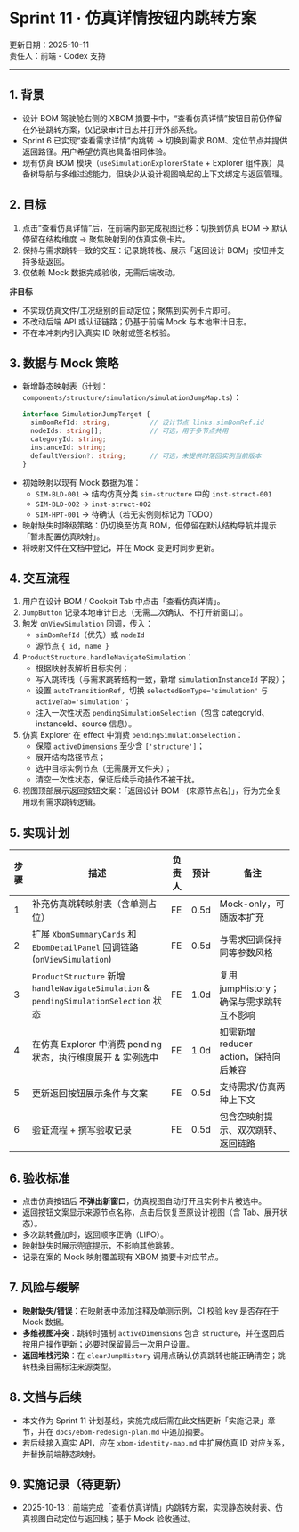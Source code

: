 # Sprint 11 · 仿真详情按钮内跳转方案

更新日期：2025-10-11  
责任人：前端 - Codex 支持

---

## 1. 背景
- 设计 BOM 驾驶舱右侧的 XBOM 摘要卡中，“查看仿真详情”按钮目前仍停留在外链跳转方案，仅记录审计日志并打开外部系统。
- Sprint 6 已实现“查看需求详情”内跳转 → 切换到需求 BOM、定位节点并提供返回路径。用户希望仿真也具备相同体验。
- 现有仿真 BOM 模块（`useSimulationExplorerState` + Explorer 组件族）具备树导航与多维过滤能力，但缺少从设计视图唤起的上下文绑定与返回管理。

## 2. 目标
1. 点击“查看仿真详情”后，在前端内部完成视图迁移：切换到仿真 BOM → 默认停留在结构维度 → 聚焦映射到的仿真实例卡片。
2. 保持与需求跳转一致的交互：记录跳转栈、展示「返回设计 BOM」按钮并支持多级返回。
3. 仅依赖 Mock 数据完成验收，无需后端改动。

**非目标**
- 不实现仿真文件/工况级别的自动定位；聚焦到实例卡片即可。
- 不改动后端 API 或认证链路；仍基于前端 Mock 与本地审计日志。
- 不在本冲刺内引入真实 ID 映射或签名校验。

## 3. 数据与 Mock 策略
- 新增静态映射表（计划：`components/structure/simulation/simulationJumpMap.ts`）：
  ```ts
  interface SimulationJumpTarget {
    simBomRefId: string;          // 设计节点 links.simBomRef.id
    nodeIds: string[];            // 可选，用于多节点共用
    categoryId: string;
    instanceId: string;
    defaultVersion?: string;      // 可选，未提供时落回实例当前版本
  }
  ```
- 初始映射以现有 Mock 数据为准：
  - `SIM-BLD-001` → 结构仿真分类 `sim-structure` 中的 `inst-struct-001`
  - `SIM-BLD-002` → `inst-struct-002`
  - `SIM-HPT-001` → 待确认（若无实例则标记为 TODO）
- 映射缺失时降级策略：仍切换至仿真 BOM，但停留在默认结构导航并提示「暂未配置仿真映射」。
- 将映射文件在文档中登记，并在 Mock 变更时同步更新。

## 4. 交互流程
1. 用户在设计 BOM / Cockpit Tab 中点击「查看仿真详情」。
2. `JumpButton` 记录本地审计日志（无需二次确认、不打开新窗口）。
3. 触发 `onViewSimulation` 回调，传入：
   - `simBomRefId`（优先）或 `nodeId`
   - 源节点 `{ id, name }`
4. `ProductStructure.handleNavigateSimulation`：
   - 根据映射表解析目标实例；
   - 写入跳转栈（与需求跳转结构一致，新增 `simulationInstanceId` 字段）；
   - 设置 `autoTransitionRef`，切换 `selectedBomType='simulation'` 与 `activeTab='simulation'`；
   - 注入一次性状态 `pendingSimulationSelection`（包含 categoryId、instanceId、source 信息）。
5. 仿真 Explorer 在 effect 中消费 `pendingSimulationSelection`：
   - 保障 `activeDimensions` 至少含 `['structure']`；
   - 展开结构路径节点；
   - 选中目标实例节点（无需展开文件夹）；
   - 清空一次性状态，保证后续手动操作不被干扰。
6. 视图顶部展示返回按钮文案：「返回设计 BOM · {来源节点名}」，行为完全复用现有需求跳转逻辑。

## 5. 实现计划
| 步骤 | 描述 | 负责人 | 预计 | 备注 |
| --- | --- | --- | --- | --- |
| 1 | 补充仿真跳转映射表（含单测占位） | FE | 0.5d | Mock-only，可随版本扩充 |
| 2 | 扩展 `XbomSummaryCards` 和 `EbomDetailPanel` 回调链路 (`onViewSimulation`) | FE | 0.5d | 与需求回调保持同等参数风格 |
| 3 | `ProductStructure` 新增 `handleNavigateSimulation` & `pendingSimulationSelection` 状态 | FE | 1.0d | 复用 jumpHistory；确保与需求跳转互不影响 |
| 4 | 在仿真 Explorer 中消费 pending 状态，执行维度展开 & 实例选中 | FE | 1.0d | 如需新增 reducer action，保持向后兼容 |
| 5 | 更新返回按钮展示条件与文案 | FE | 0.5d | 支持需求/仿真两种上下文 |
| 6 | 验证流程 + 撰写验收记录 | FE | 0.5d | 包含空映射提示、双次跳转、返回链路 |

## 6. 验收标准
- 点击仿真按钮后 **不弹出新窗口**，仿真视图自动打开且实例卡片被选中。
- 返回按钮文案显示来源节点名称，点击后恢复至原设计视图（含 Tab、展开状态）。
- 多次跳转叠加时，返回顺序正确（LIFO）。
- 映射缺失时展示兜底提示，不影响其他跳转。
- 记录在案的 Mock 映射覆盖现有 XBOM 摘要卡对应节点。

## 7. 风险与缓解
- **映射缺失/错误**：在映射表中添加注释及单测示例，CI 校验 key 是否存在于 Mock 数据。
- **多维视图冲突**：跳转时强制 `activeDimensions` 包含 `structure`，并在返回后按用户操作更新；必要时保留最后一次用户设置。
- **返回堆栈污染**：在 `clearJumpHistory` 调用点确认仿真跳转也能正确清空；跳转栈条目需标注来源类型。

## 8. 文档与后续
- 本文作为 Sprint 11 计划基线，实施完成后需在此文档更新「实施记录」章节，并在 `docs/ebom-redesign-plan.md` 中追加摘要。
- 若后续接入真实 API，应在 `xbom-identity-map.md` 中扩展仿真 ID 对应关系，并替换前端静态映射。

## 9. 实施记录（待更新）
- 2025-10-13：前端完成「查看仿真详情」内跳转方案，实现静态映射表、仿真视图自动定位与返回栈；基于 Mock 验收通过。
